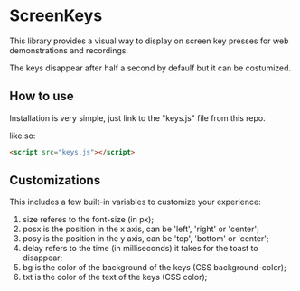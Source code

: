 # ScreenKeys
This library provides a visual way to display on screen key presses for web demonstrations and recordings.

The keys disappear after half a second by defaulf but it can be costumized.

## How to use
Installation is very simple, just link to the "keys.js" file from this repo.

like so:
```HTML
<script src="keys.js"></script>
```

## Customizations
This includes a few built-in variables to customize your experience:
1. size referes to the font-size (in px);
2. posx is the position in the x axis, can be 'left', 'right' or 'center';
3. posy is the position in the y axis, can be 'top', 'bottom' or 'center';
4. delay refers to the time (in milliseconds) it takes for the toast to disappear;
5. bg is the color of the background of the keys (CSS background-color);
6. txt is the color of the text of the keys (CSS color);
